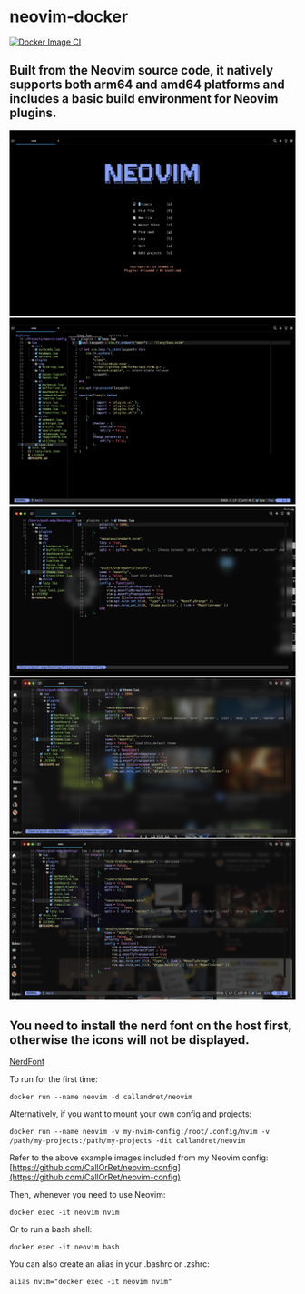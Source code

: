 # neovim-docker
[![Docker Image CI](https://github.com/CallOrRet/neovim-docker/actions/workflows/docker-image.yml/badge.svg)](https://github.com/CallOrRet/neovim-docker/actions/workflows/docker-image.yml)
## Built from the Neovim source code, it natively supports both arm64 and amd64 platforms and includes a basic build environment for Neovim plugins.

![](./img/1.png)
![](./img/2.png)
![](./img/3.png)
![](./img/4.png)
![](./img/5.png)

## You need to install the nerd font on the host first, otherwise the icons will not be displayed.
[NerdFont](https://www.nerdfonts.com/)

To run for the first time:
```
docker run --name neovim -d callandret/neovim
```
Alternatively, if you want to mount your own config and projects:
```
docker run --name neovim -v my-nvim-config:/root/.config/nvim -v /path/my-projects:/path/my-projects -dit callandret/neovim
```
Refer to the above example images included from my Neovim config: [https://github.com/CallOrRet/neovim-config](https://github.com/CallOrRet/neovim-config)

Then, whenever you need to use Neovim:
```
docker exec -it neovim nvim
```
Or to run a bash shell:
```
docker exec -it neovim bash
```

You can also create an alias in your .bashrc or .zshrc:
```
alias nvim="docker exec -it neovim nvim"
```
